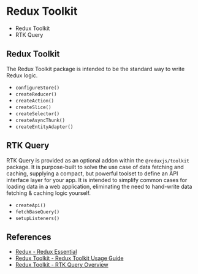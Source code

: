 # Redux Toolkit

- Redux Toolkit
- RTK Query

## Redux Toolkit

The Redux Toolkit package is intended to be the standard way to write Redux logic.

- `configureStore()`
- `createReducer()`
- `createAction()`
- `createSlice()`
- `createSelector()`
- `createAsyncThunk()`
- `createEntityAdapter()`

## RTK Query

RTK Query is provided as an optional addon within the `@reduxjs/toolkit` package. It is purpose-built to solve the use case of data fetching and caching, supplying a compact, but powerful toolset to define an API interface layer for your app. It is intended to simplify common cases for loading data in a web application, eliminating the need to hand-write data fetching & caching logic yourself.

- `createApi()`
- `fetchBaseQuery()`
- `setupListeners()`

## References

- [Redux - Redux Essential](https://redux.js.org/tutorials/essentials/part-1-overview-concepts)
- [Redux Toolkit - Redux Toolkit Usage Guide](https://redux-toolkit.js.org/usage/usage-guide)
- [Redux Toolkit - RTK Query Overview](https://redux-toolkit.js.org/rtk-query/overview)